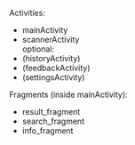 Activities:
- mainActivity
- scannerActivity  
optional:
- (historyActivity)
- (feedbackActivity)
- (settingsActivity)

Fragments (inside mainActivity):
- result_fragment
- search_fragment
- info_fragment